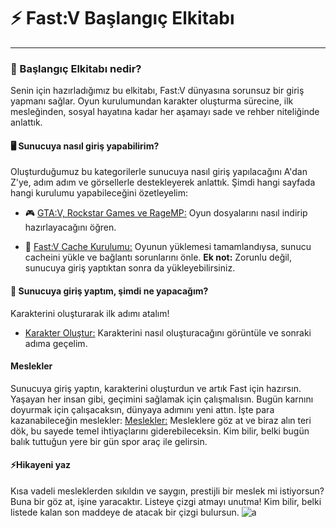 # ⚡ Fast:V Başlangıç Elkitabı
---
### 📘 Başlangıç Elkitabı nedir?

Senin için hazırladığımız bu elkitabı, Fast:V dünyasına sorunsuz bir giriş yapmanı sağlar. Oyun kurulumundan karakter oluşturma sürecine, ilk mesleğinden, sosyal hayatına kadar her aşamayı sade ve rehber niteliğinde anlattık.


#### 🖥️ Sunucuya nasıl giriş yapabilirim?
Oluşturduğumuz bu kategorilerle sunucuya nasıl giriş yapılacağını A'dan Z'ye, adım adım ve görsellerle destekleyerek anlattık. Şimdi hangi sayfada hangi kurulumu yapabileceğini özetleyelim:

- 🎮 [GTA:V, Rockstar Games ve RageMP:](https://hub.fast-rp.com/wiki/installing-game) Oyun dosyalarını nasıl indirip hazırlayacağını öğren.

- 💾 [Fast:V Cache Kurulumu:](https://hub.fast-rp.com/wiki/cache-installation) Oyunun yüklemesi tamamlandıysa, sunucu cacheini yükle ve bağlantı sorunlarını önle.
**Ek not:** Zorunlu değil, sunucuya giriş yaptıktan sonra da yükleyebilirsiniz.



#### 👤 Sunucuya giriş yaptım, şimdi ne yapacağım?
Karakterini oluşturarak ilk adımı atalım!

- [Karakter Oluştur:](https://hub.fast-rp.com/wiki/first-login) Karakterini nasıl oluşturacağını görüntüle ve sonraki adıma geçelim.

#### Meslekler
Sunucuya giriş yaptın, karakterini oluşturdun ve artık Fast için hazırsın. Yaşayan her insan gibi, geçimini sağlamak için çalışmalısın. Bugün karnını doyurmak için çalışacaksın, dünyaya adımını yeni attın. İşte para kazanabileceğin meslekler:
[Meslekler:](https://hub.fast-rp.com/wiki/jobs) Mesleklere göz at ve biraz alın teri dök, bu sayede temel ihtiyaçlarını giderebileceksin. Kim bilir, belki bugün balık tuttuğun yere bir gün spor araç ile gelirsin.

#### ⚡Hikayeni yaz
Kısa vadeli mesleklerden sıkıldın ve saygın, prestijli bir meslek mi istiyorsun? Buna bir göz at, işine yaracaktır. Listeye çizgi atmayı unutma!
Kim bilir, belki listede kalan son maddeye de atacak bir çizgi bulursun.
![a](https://raw.githubusercontent.com/fastroleplay/wiki/refs/heads/main/images/list.png)



